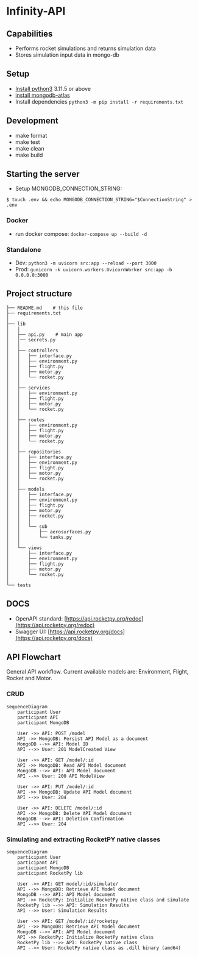 # Infinity-API

## Capabilities
- Performs rocket simulations and returns simulation data
- Stores simulation input data in mongo-db

## Setup
- [Install python3](https://www.python.org/downloads/) 3.11.5 or above
- [install mongodb-atlas](https://www.mongodb.com/try/download/community)
- Install dependencies `python3 -m pip install -r requirements.txt`

## Development
- make format
- make test
- make clean
- make build

## Starting the server
- Setup MONGODB_CONNECTION_STRING:
```
$ touch .env && echo MONGODB_CONNECTION_STRING="$ConnectionString" > .env
```

### Docker
- run docker compose: `docker-compose up --build -d`

### Standalone 
- Dev: `python3 -m uvicorn src:app --reload --port 3000`
- Prod: `gunicorn -k uvicorn.workers.UvicornWorker src:app -b 0.0.0.0:3000`

## Project structure
```
├── README.md    # this file
├── requirements.txt
│   
├── lib
│   │   
│   ├── api.py    # main app
│   │── secrets.py
│   │   
│   ├── controllers
│   │   ├── interface.py
│   │   ├── environment.py
│   │   ├── flight.py
│   │   ├── motor.py
│   │   └── rocket.py
│   │   
│   ├── services 
│   │   ├── environment.py
│   │   ├── flight.py
│   │   ├── motor.py
│   │   └── rocket.py
│   │   
│   ├── routes 
│   │   ├── environment.py
│   │   ├── flight.py
│   │   ├── motor.py
│   │   └── rocket.py
│   │   
│   ├── repositories
│   │   ├── interface.py
│   │   ├── environment.py
│   │   ├── flight.py
│   │   ├── motor.py
│   │   └── rocket.py
│   │   
│   ├── models
│   │   ├── interface.py
│   │   ├── environment.py
│   │   ├── flight.py
│   │   ├── motor.py
│   │   ├── rocket.py
│   │   │   
│   │   └── sub
│   │       ├── aerosurfaces.py
│   │       └── tanks.py
│   │   
│   └── views
│       ├── interface.py
│       ├── environment.py
│       ├── flight.py
│       ├── motor.py
│       └── rocket.py
│   
└── tests
```

## DOCS
- OpenAPI standard: [https://api.rocketpy.org/redoc](https://api.rocketpy.org/redoc)
- Swagger UI: [https://api.rocketpy.org/docs](https://api.rocketpy.org/docs)

## API Flowchart
General API workflow. Current available models are: Environment, Flight, Rocket and Motor.

### CRUD
```mermaid
sequenceDiagram
    participant User
    participant API
    participant MongoDB

    User ->> API: POST /model    
    API ->> MongoDB: Persist API Model as a document
    MongoDB -->> API: Model ID
    API -->> User: 201 ModelCreated View

    User ->> API: GET /model/:id
    API ->> MongoDB: Read API Model document
    MongoDB -->> API: API Model document
    API -->> User: 200 API ModelView

    User ->> API: PUT /model/:id
    API ->> MongoDB: Update API Model document
    API -->> User: 204

    User ->> API: DELETE /model/:id
    API ->> MongoDB: Delete API Model document
    MongoDB -->> API: Deletion Confirmation
    API -->> User: 204

```

### Simulating and extracting RocketPY native classes
```mermaid
sequenceDiagram
    participant User
    participant API
    participant MongoDB
    participant RocketPy lib

    User ->> API: GET model/:id/simulate/
    API -->> MongoDB: Retrieve API Model document
    MongoDB -->> API: API Model document 
    API ->> RocketPy: Initialize RocketPy native class and simulate
    RocketPy lib -->> API: Simulation Results
    API -->> User: Simulation Results

    User ->> API: GET /model/:id/rocketpy
    API -->> MongoDB: Retrieve API Model document
    MongoDB -->> API: API Model document 
    API ->> RocketPy: Initialize RocketPy native class
    RocketPy lib -->> API: RocketPy native class
    API -->> User: RocketPy native class as .dill binary (amd64)
```
